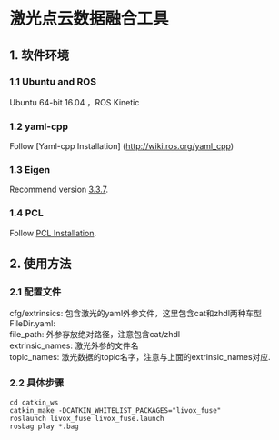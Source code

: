 # 激光点云数据融合工具

## 1. 软件环境 
### 1.1  **Ubuntu** and **ROS**
Ubuntu 64-bit 16.04 ，ROS Kinetic 
### 1.2  **yaml-cpp**
Follow [Yaml-cpp Installation] (http://wiki.ros.org/yaml_cpp)
### 1.3  **Eigen**
Recommend version [3.3.7](http://eigen.tuxfamily.org/index.php?title=Main_Page).  
### 1.4  **PCL**
Follow [PCL Installation](http://www.pointclouds.org/downloads/linux.html).

## 2. 使用方法
### 2.1  **配置文件**
cfg/extrinsics: 包含激光的yaml外参文件，这里包含cat和zhdl两种车型  
FileDir.yaml:  
    file_path: 外参存放绝对路径，注意包含cat/zhdl  
    extrinsic_names: 激光外参的文件名  
    topic_names: 激光数据的topic名字，注意与上面的extrinsic_names对应.  
### 2.2  **具体步骤**
```
cd catkin_ws
catkin_make -DCATKIN_WHITELIST_PACKAGES="livox_fuse"
roslaunch livox_fuse livox_fuse.launch
rosbag play *.bag
``` 